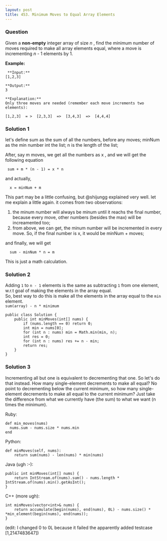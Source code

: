 ```yaml
---
layout: post
title: 453. Minimum Moves to Equal Array Elements
---
```

### Question
Given a **non-empty** integer array of size _n_ , find the minimum number of
moves required to make all array elements equal, where a move is incrementing
_n_ \- 1 elements by 1.

 **Example:**

    
    
     **Input:**
    [1,2,3]
    
    **Output:**
    3
    
    **Explanation:**
    Only three moves are needed (remember each move increments two elements):
    
    [1,2,3]  = >  [2,3,3]  =>  [3,4,3]  =>  [4,4,4]
    

### Solution 1
let's define sum as the sum of all the numbers, before any moves; minNum as
the min number int the list; n is the length of the list;

After, say m moves, we get all the numbers as x , and we will get the
following equation

    
    
     sum + m * (n - 1) = x * n
    

and actually,

    
    
      x = minNum + m
    

This part may be a little confusing, but @shijungg explained very well. let me
explain a little again. it comes from two observations:

  1. the minum number will always be minum until it reachs the final number, because every move, other numbers (besides the max) will be increamented too;
  2. from above, we can get, the minum number will be incremented in every move. So, if the final number is x, it would be minNum + moves;

and finally, we will get

    
    
      sum - minNum * n = m
    

This is just a math calculation.


### Solution 2
Adding `1` to `n - 1` elements is the same as subtracting `1` from one
element, w.r.t goal of making the elements in the array equal.  
So, best way to do this is make all the elements in the array equal to the
`min` element.  
`sum(array) - n * minimum`

    
    
    public class Solution {
        public int minMoves(int[] nums) {
            if (nums.length == 0) return 0;
            int min = nums[0];
            for (int n : nums) min = Math.min(min, n);
            int res = 0;
            for (int n : nums) res += n - min;
            return res;
        }
    }
    


### Solution 3
Incrementing all but one is equivalent to decrementing that one. So let's do
that instead. How many single-element decrements to make all equal? No point
to decrementing below the current minimum, so how many single-element
decrements to make all equal to the current minimum? Just take the difference
from what we currently have (the sum) to what we want (n times the minimum).

Ruby:

    
    
    def min_moves(nums)
      nums.sum - nums.size * nums.min
    end
    

Python:

    
    
    def minMoves(self, nums):
        return sum(nums) - len(nums) * min(nums)
    

Java (ugh :-):

    
    
    public int minMoves(int[] nums) {
        return IntStream.of(nums).sum() - nums.length * IntStream.of(nums).min().getAsInt();
    }
    

C++ (more ugh):

    
    
    int minMoves(vector<int>& nums) {
        return accumulate(begin(nums), end(nums), 0L) - nums.size() * *min_element(begin(nums), end(nums));
    }
    

(edit: I changed 0 to 0L because it failed the apparently added testcase
[1,2147483647])



